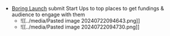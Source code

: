 - [Boring Launch](https://www.boringlaunch.com/?affiliate_id=800456211) submit Start Ups to top places to get fundings & audience to engage with them
	- ![[../media/Pasted image 20240722094643.png]]
	- ![[../media/Pasted image 20240722094730.png]]


